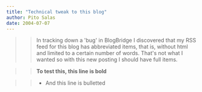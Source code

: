 ```yaml
---
title: "Technical tweak to this blog"
author: Pito Salas
date: 2004-07-07
---
```



>>

>> In tracking down a 'bug' in BlogBridge I discovered that my RSS feed for
this blog has abbreviated items, that is, without html and limited to a
certain number of words. That's not what I wanted so with this new posting I
should have full items.

>>

>> **To test this, this line is bold**

>>

>>   * And this line is bulletted

>>


